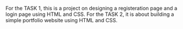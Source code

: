 For the TASK 1, this is a project on designing a registeration page and a login page using HTML and CSS.
For the TASK 2, it is about building a simple portfolio website using HTML and CSS.
